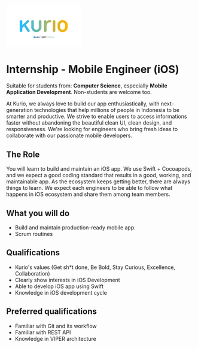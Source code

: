 <img src="../logo-pt-kurio.png" alt="Logo" style="width: 200px;"/>

# Internship - Mobile Engineer (iOS)

Suitable for students from: **Computer Science**, especially **Mobile Application Development**. Non-students are welcome too.

At Kurio, we always love to build our app enthusiastically, with next-generation technologies that help millions of people in Indonesia to be smarter and productive. We strive to enable users to access informations faster without abandoning the beautiful clean UI, clean design, and responsiveness. We're looking for engineers who bring fresh ideas to collaborate with our passionate mobile developers.

## The Role

You will learn to build and maintain an iOS app. We use Swift + Cocoapods, and we expect a good coding standard that results in a good, working, and maintainable app. As the ecosystem keeps getting better, there are always things to learn. We expect each engineers to be able to follow what happens in iOS ecosystem and share them among team members.

## What you will do

- Build and maintain production-ready mobile app.
- Scrum routines

## Qualifications

- Kurio's values (Get sh*t done, Be Bold, Stay Curious, Excellence, Collaboration)
- Clearly show interests in iOS Development
- Able to develop iOS app using Swift
- Knowledge in iOS development cycle

## Preferred qualifications

- Familiar with Git and its workflow
- Familiar with REST API
- Knowledge in VIPER architecture
